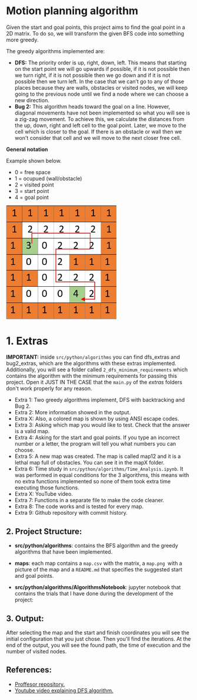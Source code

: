 # Motion planning algorithm
Given the start and goal points, this project aims to find the goal point in a 2D matrix. To do so, we will transform the given BFS code into something more greedy. 

The greedy algorithms implemented are:
- **DFS:** The priority order is up, right, down, left. This means that starting on the start point we will go upwards if possible, if it is not possible then we turn right, if it is not possible then we go down and if it is not possible then we turn left. In the case that we can’t go to any of those places because they are walls, obstacles or visited nodes, we will keep going to the previous node until we find a node where we can choose a new direction.
- **Bug 2:** This algorithm heads toward the goal on a line. However, diagonal movements have not been implemented so what you will see is a zig-zag movement. To achieve this, we calculate the distances from the up, down, right and left cell to the goal point. Later, we move to the cell which is closer to the goal. If there is an obstacle or wall then we won't consider that cell and we will move to the next closer free cell.


**General notation**

Example shown below.
* 0 = free space
* 1 = ocupued (wall/obstacle)
* 2 = visited point
* 3 = start point
* 4 = goal point

<img src="media/matrix.jpg" alt="example_matrix" width="300"/>


# 1. Extras


**IMPORTANT:** inside ``src/python/algorithms`` you can find dfs_extras and bug2_extras, which are the algorithms with these extras implemented. Additionally, you will see a folder called ``2_dfs_minimum_requirements`` which contains the algorithm with the minimum requirements for passing this project. Open it JUST IN THE CASE that the ``main.py`` of the *extras* folders don't work properly for any reason. 
- Extra 1: Two greedy algorithms implement, DFS with backtracking and Bug 2.
- Extra 2: More information showed in the output. 
- Extra X: Also, a colored map is shown by using ANSI escape codes.
- Extra 3: Asking which map you would like to test. Check that the answer is a valid map.
- Extra 4: Asking for the start and goal points. If you type an incorrect number or a letter, the program will tell you what numbers you can choose.
- Extra 5: A new map was created. The map is called map12 and it is a lethal map full of obstacles. You can see it in the mapX folder.
- Extra 6: Time study in ``src/python/algorithms/Time_Analysis.ipynb``. It was performed in equal conditions for the 3 algorithms, this means with no extra functions implemented so none of them took extra time executing those functions.
- Extra X: YouTube video.
- Extra 7: Functions in a separate file to make the code cleaner.
- Extra 8: The code works  and is tested for every map.
- Extra 9: Github repository with commit history.



## 2. Project Structure:
- **src/python/algorithms**: contains the BFS algorithm and the greedy algorithms that have been implemented. 

- **maps**: each map contains a `map.csv` with the matrix, a ``map.png ``with a picture of the map and a ``README.md`` that specifies the suggested start and goal points.

- **src/python/algorithms/AlgorithmsNotebook**: jupyter notebook that contains the trials that I have done during the development of the project:


## 3. Output:
After selecting the map and the start and finish coordinates you will see the initial configuration that you just chose. Then you'll find the iterations. At the end of the output, you will see the found path, the time of execution and the number of visited nodes.



## References:
* [Proffesor repository.](https://github.com/jgvictores/master-ipr)
* [Youtube video explaining DFS algorithm.](https://www.youtube.com/watch?v=W9F8fDQj7Ok)
